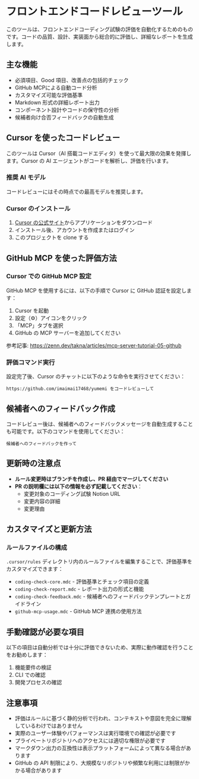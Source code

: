 # フロントエンドコードレビューツール

このツールは、フロントエンドコーディング試験の評価を自動化するためのものです。コードの品質、設計、実装面から総合的に評価し、詳細なレポートを生成します。

## 主な機能

- 必須項目、Good 項目、改善点の包括的チェック
- GitHub MCPによる自動コード分析
- カスタマイズ可能な評価基準
- Markdown 形式の詳細レポート出力
- コンポーネント設計やコードの保守性の分析
- 候補者向け合否フィードバックの自動生成

## Cursor を使ったコードレビュー

このツールは Cursor（AI 搭載コードエディタ）を使って最大限の効果を発揮します。Cursor の AI エージェントがコードを解析し、評価を行います。

### 推奨 AI モデル

コードレビューにはその時点での最高モデルを推奨します。

### Cursor のインストール

1. [Cursor の公式サイト](https://cursor.sh/)からアプリケーションをダウンロード
2. インストール後、アカウントを作成またはログイン
3. このプロジェクトを clone する

## GitHub MCP を使った評価方法

### Cursor での GitHub MCP 設定

GitHub MCP を使用するには、以下の手順で Cursor に GitHub 認証を設定します：

1. Cursor を起動
2. 設定（⚙️）アイコンをクリック
3. 「MCP」タブを選択
4. GitHub の MCP サーバーを追加してください

参考記事: <https://zenn.dev/takna/articles/mcp-server-tutorial-05-github>

### 評価コマンド実行

設定完了後、Cursor のチャットに以下のような命令を実行させてください：

```
https://github.com/imaimai17468/yumemi をコードレビューして
```

## 候補者へのフィードバック作成

コードレビュー後は、候補者へのフィードバックメッセージを自動生成することも可能です。以下のコマンドを使用してください：

```
候補者へのフィードバックを作って
```

## 更新時の注意点

- **ルール変更時はブランチを作成し、PR 経由でマージしてください**
- **PR の説明欄には以下の情報を必ず記載してください**：
  - 変更対象のコーディング試験 Notion URL
  - 変更内容の詳細
  - 変更理由

## カスタマイズと更新方法

### ルールファイルの構成

`.cursor/rules` ディレクトリ内のルールファイルを編集することで、評価基準をカスタマイズできます：

- `coding-check-core.mdc` - 評価基準とチェック項目の定義
- `coding-check-report.mdc` - レポート出力の形式と機能
- `coding-check-feedback.mdc` - 候補者へのフィードバックテンプレートとガイドライン
- `github-mcp-usage.mdc` - GitHub MCP 連携の使用方法

## 手動確認が必要な項目

以下の項目は自動分析では十分に評価できないため、実際に動作確認を行うことをお勧めします：

1. 機能要件の検証
2. CLI での確認
3. 開発プロセスの確認

## 注意事項

- 評価はルールに基づく静的分析で行われ、コンテキストや意図を完全に理解しているわけではありません
- 実際のユーザー体験やパフォーマンスは実行環境での確認が必要です
- プライベートリポジトリへのアクセスには適切な権限が必要です
- マークダウン出力の互換性は表示プラットフォームによって異なる場合があります
- GitHub の API 制限により、大規模なリポジトリや頻繁な利用には制限がかかる場合があります
